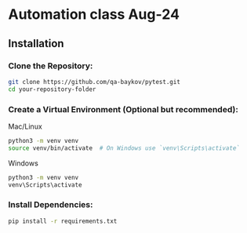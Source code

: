 # Automation class Aug-24

## Installation

### Clone the Repository:
```bash
git clone https://github.com/qa-baykov/pytest.git
cd your-repository-folder
```

### Create a Virtual Environment (Optional but recommended):
Mac/Linux
``` bash
python3 -m venv venv
source venv/bin/activate  # On Windows use `venv\Scripts\activate`
```

Windows
``` bash
python3 -m venv venv
venv\Scripts\activate
```

### Install Dependencies:
``` bash
pip install -r requirements.txt
```
